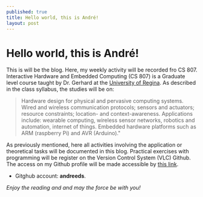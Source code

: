 ```yaml
---
published: true
title: Hello world, this is André!
layout: post
---
```

# Hello world, this is André!

This is will be the blog. Here, my weekly activity will be recorded fro CS 807. 
Interactive Hardware and Embedded Computing (CS 807) is a Graduate level course taught by Dr. Gerhard at the [University of Regina][uofr]. As described in the class syllabus, the studies will be on:
> Hardware design for physical and pervasive computing systems. 
> Wired and wireless communication protocols; sensors and actuators; resource constraints; location- and context-awareness. 
> Applications include: wearable computing, wireless sensor networks, robotics and automation, internet of things. 
> Embedded hardware platforms such as ARM (raspberry Pi) and AVR (Arduino)."

As previously mentioned, here all activities involving the application or theoretical tasks will be documented in this blog. Practical exercises with programming will be register on the Version Control System (VLC) Github. The access on my Github profile will be made accessible by [this link][gha].

- Gitghub account: **andreeds**.

*Enjoy the reading and and may the force be with you!*

[//]: # (These are reference links used in the body of this note and get stripped out when the markdown processor does its job.)

[gha]: <https://github.com/andreeds>
[uofr]: <http://www.uregina.ca/>